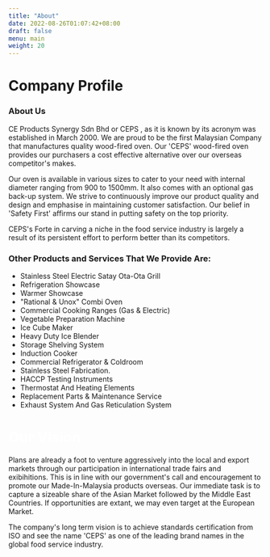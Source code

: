 ```yaml
---
title: "About"
date: 2022-08-26T01:07:42+08:00
draft: false
menu: main
weight: 20
---
```


<div class="pages profile">
    <div class="container">
        <h1>Company Profile</h1>
        <div class="mt-4">
            <div class="row">
                <div class="px-lg-5 col-lg-8">
                    <h3>About Us</h3>
                    <p>CE Products Synergy Sdn Bhd or CEPS , as it is known by its acronym was established in March 2000. We are proud to be the first Malaysian Company that manufactures quality wood-fired oven. Our 'CEPS' wood-fired oven provides our purchasers a cost effective alternative over our overseas competitor's makes.</p>
                    <p>Our oven is available in various sizes to cater to your need with internal diameter ranging from 900 to 1500mm. It also comes with an optional gas back-up system. We strive to continuously improve our product quality and design and emphasise in maintaining customer satisfaction. Our belief in 'Safety First' affirms our stand in putting safety on the top priority.</p>
                    <p>CEPS's Forte in carving a niche in the food service industry is largely a result of its persistent effort to perform better than its competitors.</p>
                </div>
                <div class="col-lg-4">
                    <h3>Other Products and Services That We Provide Are:</h3>
                    <div class="pinces">
                        <ul>
                            <li>Stainless Steel Electric Satay Ota-Ota Grill</li>
                            <li>Refrigeration Showcase</li>
                            <li>Warmer Showcase</li>
                            <li>"Rational & Unox" Combi Oven</li>
                            <li>Commercial Cooking Ranges (Gas & Electric)</li>
                            <li>Vegetable Preparation Machine</li>
                            <li>Ice Cube Maker</li>
                            <li>Heavy Duty Ice Blender</li>
                            <li>Storage Shelving System</li>
                            <li>Induction Cooker</li>
                            <li>Commercial Refrigerator & Coldroom</li>
                            <li>Stainless Steel Fabrication.</li>
                            <li>HACCP Testing Instruments</li>
                            <li>Thermostat And Heating Elements</li>
                            <li>Replacement Parts & Maintenance Service</li>
                            <li>Exhaust System And Gas Reticulation System</li>
                        </ul>
                    </div>
                </div>
            </div>
        </div>
    </div>
</div>
<div class="about">
    <div class="container">
      <h1 style="color: white;">Our Vision</h1>
      <p>
        Plans are already a foot to venture aggressively into the local and export markets through our participation in international trade fairs and exibihitions. This is in line with our government's call and encouragement to promote our Made-In-Malaysia products overseas. Our immediate task is to capture a sizeable share of the Asian Market followed by the Middle East Countries. If opportunities are extant, we may even target at the European Market.
      </p>
      <p>
        The company's long term vision is to achieve standards certification from ISO and see the name 'CEPS' as one of the leading brand names in the global food service industry.
      </p>
    </div>
</div>
